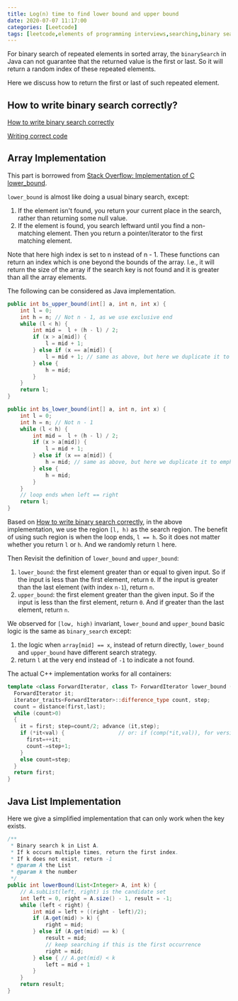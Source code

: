 ```yaml
---
title: Log(n) time to find lower bound and upper bound
date: 2020-07-07 11:17:00
categories: [Leetcode]
tags: [leetcode,elements of programming interviews,searching,binary search,algorithm]
---
```

For binary search of repeated elements in sorted array, the `binarySearch` in Java can not guarantee that the returned value is the first or last. So it will return a random index of these repeated elements. 

Here we discuss how to return the first or last of such repeated element. 
<!--more-->
## How to write binary search correctly?
[How to write binary search correctly](https://zhu45.org/posts/2018/Jan/12/how-to-write-binary-search-correctly/)

[Writing correct code](https://reprog.wordpress.com/2010/04/25/writing-correct-code-part-1-invariants-binary-search-part-4a/)

## Array Implementation
This part is borrowed from [Stack Overflow: Implementation of C lower_bound](https://stackoverflow.com/questions/6443569/implementation-of-c-lower-bound).

`lower_bound` is almost like doing a usual binary search, except:

1. If the element isn't found, you return your current place in the search, rather than returning some null value.
2. If the element is found, you search leftward until you find a non-matching element. Then you return a pointer/iterator to the first matching element.

Note that here high index is set to n instead of n - 1. These functions can return an index which is one beyond the bounds of the array. I.e., it will return the size of the array if the search key is not found and it is greater than all the array elements.

The following can be considered as Java implementation. 

```java
public int bs_upper_bound(int[] a, int n, int x) {
    int l = 0;
    int h = n; // Not n - 1, as we use exclusive end
    while (l < h) {
        int mid =  l + (h - l) / 2;
        if (x > a[mid]) {
            l = mid + 1;
        } else if (x == a[mid]) {
            l = mid + 1; // same as above, but here we duplicate it to emphasize
        } else {
            h = mid;
        }
    }
    return l;
}
```

```java
public int bs_lower_bound(int[] a, int n, int x) {
    int l = 0;
    int h = n; // Not n - 1
    while (l < h) {
        int mid =  l + (h - l) / 2;
        if (x > a[mid]) {
            l = mid + 1;
        } else if (x == a[mid]) {
            h = mid; // same as above, but here we duplicate it to emphasize
        } else {
            h = mid;
        }
    }
    // loop ends when left == right
    return l;
}
```
Based on [How to write binary search correctly](https://zhu45.org/posts/2018/Jan/12/how-to-write-binary-search-correctly/), in the above implementation, we use the region `[l, h)` as the search region. The benefit of using such region is when the loop ends, `l == h`. So it does not matter whether you return `l` or `h`. And we randomly return `l` here. 

Then Revisit the definition of `lower_bound` and `upper_bound`:
1. `lower_bound`: the first element greater than or equal to given input. So if the input is less than the first element, return `0`. If the input is greater than the last element (with index `n-1`), return `n`.
2. `upper_bound`: the first element greater than the given input. So if the input is less than the first element, return `0`. And if greater than the last element, return `n`.

We observed for `[low, high)` invariant, `lower_bound` and `upper_bound` basic logic is the same as `binary_search` except:
1. the logic when `array[mid] == x`, instead of return directly, `lower_bound` and `upper_bound` have different search strategy.
2. return `l` at the very end instead of `-1` to indicate a not found. 



The actual C++ implementation works for all containers:
```cpp
template <class ForwardIterator, class T> ForwardIterator lower_bound (ForwardIterator first, ForwardIterator last, const T& val) {
  ForwardIterator it;
  iterator_traits<ForwardIterator>::difference_type count, step;
  count = distance(first,last);
  while (count>0)
  {
    it = first; step=count/2; advance (it,step);
    if (*it<val) {                 // or: if (comp(*it,val)), for version (2)
      first=++it;
      count-=step+1;
    }
    else count=step;
  }
  return first;
}
```

## Java List Implementation
Here we give a simplified implementation that can only work when the key exists. 
```java
/**
 * Binary search k in List A. 
 * If k occurs multiple times, return the first index.
 * If k does not exist, return -1
 * @param A the List
 * @param k the number
 */
public int lowerBound(List<Integer> A, int k) {
    // A.subList(left, right) is the candidate set
    int left = 0, right = A.size() - 1, result = -1;
    while (left < right) {
        int mid = left + ((right - left)/2);
        if (A.get(mid) > k) {
            right = mid;
        } else if (A.get(mid) == k) {
            result = mid;
            // keep searching if this is the first occurrence
            right = mid;
        } else { // A.get(mid) < k
            left = mid + 1
        }
    }
    return result;
}
```
